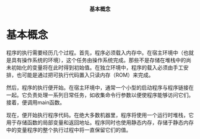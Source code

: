 <center><b>基本概念</b></center>



# 基本概念

程序的执行需要经历几个过程。首先，程序必须载入内存中。在宿主环境中（也就是具有操作系统的环境），这个任务由操作系统完成。那些不是存储在堆栈中的尚未初始化的变量将在此时得到初始值。在独立环境中，程序的载入必须由手工安排，也可能是通过把可执行代码置入只读内存（ROM）来完成。



然后，程序的执行便开始。在宿主环境中，通常一个小型的启动程序与程序链接在一起。它负责处理一系列日常任务，如收集命令行参数以便使程序能够访问它们。接着，便调用main函数。



现在，便开始执行程序代码。在绝大多数机器里，程序将使用一个运行时堆栈，它用于存储函数的局部变量和返回地址。程序同时也使用静态内存，存储于静态内存中的变量程序的整个执行过程中将一直保留它们的值。



